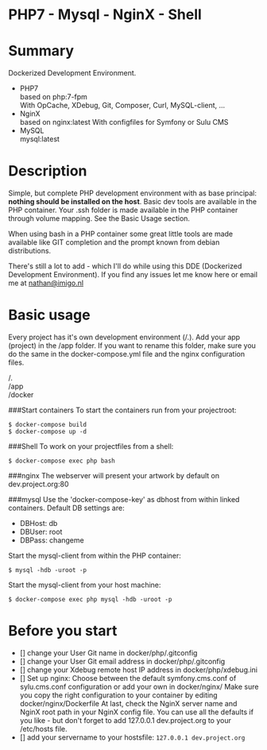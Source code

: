 PHP7 - Mysql - NginX - Shell
=================

# Summary
Dockerized Development Environment. 

- PHP7\
  based on php:7-fpm\
  With OpCache, XDebug, Git, Composer, Curl, MySQL-client, ...
- NginX\
  based on nginx:latest
  With configfiles for Symfony or Sulu CMS
- MySQL\
  mysql:latest
  

# Description
Simple, but complete PHP development environment with as base principal: __nothing should be installed on the host__.
Basic dev tools are available in the PHP container. Your .ssh folder is made available in 
the PHP container through volume mapping. 
See the Basic Usage section. 

When using bash in a PHP container some great little tools are made available like GIT completion and the prompt known from debian distributions.

There's still a lot to add - which I'll do while using this DDE (Dockerized Development Environment). 
If you find any issues let me know here or email me at nathan@imigo.nl

# Basic usage

Every project has it's own development environment (/.). Add your app (project) in the /app folder. If you want to rename this folder, make sure you do the same in the docker-compose.yml file and the nginx configuration files.  

/.\
/app\
/docker

###Start containers
To start the containers run from your projectroot: 

```
$ docker-compose build
$ docker-compose up -d
```

###Shell
To work on your projectfiles from a shell: 
```
$ docker-compose exec php bash
```

###nginx
The webserver will present your artwork by default on dev.project.org:80

###mysql
Use the 'docker-compose-key' as dbhost from within linked containers. Default DB settings are: 
- DBHost: db
- DBUser: root
- DBPass: changeme

Start the mysql-client from within the PHP container:
```
$ mysql -hdb -uroot -p
```
Start the mysql-client from your host machine:
```
$ docker-compose exec php mysql -hdb -uroot -p
```



# Before you start

- [] change your User Git name in docker/php/.gitconfig
- [] change your User Git email address in docker/php/.gitconfig
- [] change your Xdebug remote host IP address in docker/php/xdebug.ini
- [] Set up nginx: Choose between the default symfony.cms.conf of sylu.cms.conf configuration or add your own in docker/nginx/
 Make sure you copy the right configuration to your container by editing docker/nginx/Dockerfile
 At last, check the NginX server name and NginX root path in your NginX config file. You can use all the defaults if you like - but don't forget to add 127.0.0.1 dev.project.org to your /etc/hosts file.
- [] add your servername to your hostsfile: `127.0.0.1 dev.project.org` 